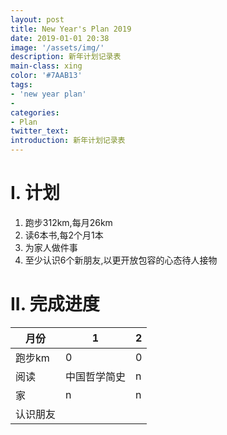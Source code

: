 ```yaml
---
layout: post
title: New Year's Plan 2019
date: 2019-01-01 20:38
image: '/assets/img/'
description: 新年计划记录表
main-class: xing
color: '#7AAB13'
tags:
- 'new year plan'
- 
categories:
- Plan
twitter_text: 
introduction: 新年计划记录表
---
```


# I. 计划
1. 跑步312km,每月26km
2. 读6本书,每2个月1本
3. 为家人做件事
4. 至少认识6个新朋友,以更开放包容的心态待人接物

# II. 完成进度

|月份 |1 |2 |
|-----|--|--|
|跑步km| 0 | 0 |
|阅读| 中国哲学简史 | n |
|家| n | n |
|认识朋友|  |  |

